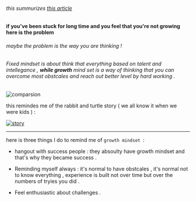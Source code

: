 ###### this summurizes [this article](https://www.atlassian.com/blog/inside-atlassian/growth-mindset) 

#### if you've been stuck for long time and you feel that you're not growing here is the problem 


###### maybe the problem is the way you are thinking ! 
###### Fixed mindset is about think that everything based on talent and intellegance , **while growth** mind set is a way of thinking that you can overcome most obstcales and reach out better level by hard working . 

![comparsion](https://3kllhk1ibq34qk6sp3bhtox1-wpengine.netdna-ssl.com/wp-content/uploads/NewGrowthMindset2.png)

  
  this remindes me of the rabbit and turtle story ( we all know it when we were kids ) : 
  
  [![story](http://img.youtube.com/vi/_sslVJS7Gvk/0.jpg)](https://www.youtube.com/watch?v=_sslVJS7Gvk )
  
  
  ---
  
 here is three things I do to remind me of `growth mindset `:  
 
 
- hangout with success people  : they absoulty have growth mindset and that's why they became success . 

- Reminding myself always : it's normal to have obstcales , it's normal not to know everything , experience is built not over time but over the numbers of tryies you did . 

- Feel enthusiastic about challenges .

 
 
